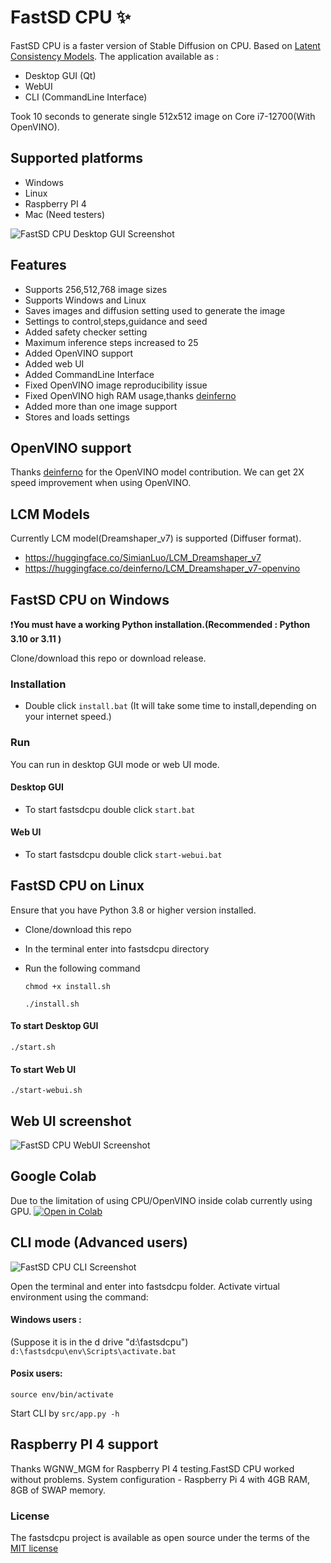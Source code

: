 # FastSD CPU :sparkles:

FastSD CPU is a faster version of Stable Diffusion on CPU. Based on [Latent Consistency Models](https://github.com/luosiallen/latent-consistency-model).
The application available as :
- Desktop GUI (Qt)
- WebUI 
- CLI (CommandLine Interface)

Took 10 seconds to generate single 512x512 image on Core i7-12700(With OpenVINO).

## Supported platforms
 - Windows
 - Linux
 - Raspberry PI 4
 - Mac (Need testers)

![FastSD CPU Desktop GUI Screenshot](https://raw.githubusercontent.com/rupeshs/fastsdcpu/main/docs/images/fastsdcpu-gui.jpg)


## Features
- Supports 256,512,768 image sizes
- Supports Windows and Linux
- Saves images and diffusion setting used to generate the image
- Settings to control,steps,guidance and seed
- Added safety checker setting
- Maximum inference steps increased to 25
- Added OpenVINO support
- Added web UI 
- Added CommandLine Interface
- Fixed OpenVINO image reproducibility issue
- Fixed OpenVINO high RAM usage,thanks [deinferno](https://github.com/deinferno) 
- Added more than one image support
- Stores and loads settings

## OpenVINO support

Thanks [deinferno](https://github.com/deinferno) for the OpenVINO model contribution.
We can get 2X speed improvement when using OpenVINO. 

## LCM Models 

Currently LCM model(Dreamshaper_v7) is supported (Diffuser format).

- https://huggingface.co/SimianLuo/LCM_Dreamshaper_v7
- https://huggingface.co/deinferno/LCM_Dreamshaper_v7-openvino

## FastSD CPU on Windows
:exclamation:**You must have a working Python installation.(Recommended : Python 3.10 or 3.11 )**

Clone/download this repo or download release.

### Installation

 - Double click `install.bat`  (It will take some time to install,depending on your internet speed.)

### Run
You can run in desktop GUI mode or web UI mode.
#### Desktop GUI
- To start fastsdcpu double click `start.bat`
#### Web UI 
- To start fastsdcpu double click `start-webui.bat`
## FastSD CPU on Linux

Ensure that you have Python 3.8 or higher version installed.

- Clone/download this repo
- In the terminal enter into fastsdcpu directory
- Run the following command

  `chmod +x install.sh`

  `./install.sh`

#### To start Desktop GUI

  `./start.sh`
#### To start Web UI

  `./start-webui.sh`

## Web UI screenshot

![FastSD CPU WebUI Screenshot](https://raw.githubusercontent.com/rupeshs/fastsdcpu/main/docs/images/fastcpu-webui.png)

## Google Colab
Due to the limitation of using CPU/OpenVINO inside colab currently using GPU.
[![Open in Colab](https://colab.research.google.com/assets/colab-badge.svg)](https://colab.research.google.com/drive/1SuAqskB-_gjWLYNRFENAkIXZ1aoyINqL?usp=sharing)


## CLI mode (Advanced users)

![FastSD CPU CLI Screenshot](https://raw.githubusercontent.com/rupeshs/fastsdcpu/main/docs/images/fastcpu-cli.png)

 Open the terminal and enter into fastsdcpu folder.
 Activate virtual environment using the command:
#### Windows users :
 (Suppose it is in the d drive "d:\fastsdcpu")
  `d:\fastsdcpu\env\Scripts\activate.bat`

#### Posix users:
  `source env/bin/activate`

Start CLI by `src/app.py -h`
## Raspberry PI 4 support

Thanks WGNW_MGM for Raspberry PI 4 testing.FastSD CPU worked without problems.
System configuration - Raspberry Pi 4 with 4GB RAM, 8GB of SWAP memory.

### License

The fastsdcpu project is available as open source under the terms of the [MIT license](https://github.com/rupeshs/fastsdcpu/blob/main/LICENSE)
